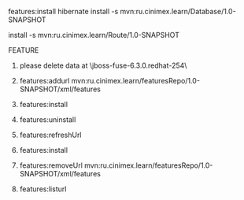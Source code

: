 features:install hibernate
install -s mvn:ru.cinimex.learn/Database/1.0-SNAPSHOT

install -s mvn:ru.cinimex.learn/Route/1.0-SNAPSHOT


FEATURE 
1. please delete data at \jboss-fuse-6.3.0.redhat-254\
1. features:addurl mvn:ru.cinimex.learn/featuresRepo/1.0-SNAPSHOT/xml/features
1. features:install 



1. features:uninstall 
1. features:refreshUrl
1. features:install 


1. features:removeUrl mvn:ru.cinimex.learn/featuresRepo/1.0-SNAPSHOT/xml/features
1. features:listurl
